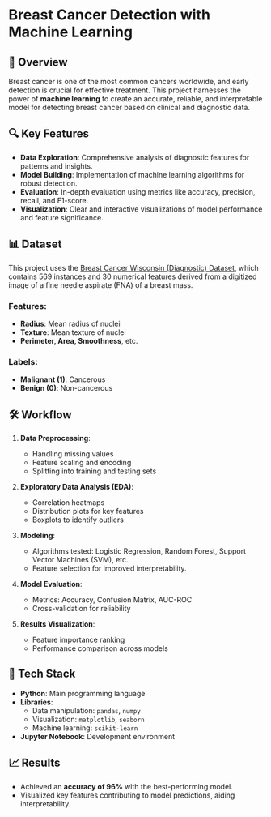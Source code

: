 # Breast Cancer Detection with Machine Learning

## 🚀 Overview

Breast cancer is one of the most common cancers worldwide, and early detection is crucial for effective treatment. This project harnesses the power of **machine learning** to create an accurate, reliable, and interpretable model for detecting breast cancer based on clinical and diagnostic data.

## 🔍 Key Features

- **Data Exploration**: Comprehensive analysis of diagnostic features for patterns and insights.
- **Model Building**: Implementation of machine learning algorithms for robust detection.
- **Evaluation**: In-depth evaluation using metrics like accuracy, precision, recall, and F1-score.
- **Visualization**: Clear and interactive visualizations of model performance and feature significance.

## 📊 Dataset

This project uses the [Breast Cancer Wisconsin (Diagnostic) Dataset](https://archive.ics.uci.edu/ml/datasets/breast+cancer+wisconsin+(diagnostic)), which contains 569 instances and 30 numerical features derived from a digitized image of a fine needle aspirate (FNA) of a breast mass.

### Features:
- **Radius**: Mean radius of nuclei
- **Texture**: Mean texture of nuclei
- **Perimeter, Area, Smoothness**, etc.

### Labels:
- **Malignant (1)**: Cancerous
- **Benign (0)**: Non-cancerous

## 🛠️ Workflow

1. **Data Preprocessing**:
   - Handling missing values
   - Feature scaling and encoding
   - Splitting into training and testing sets

2. **Exploratory Data Analysis (EDA)**:
   - Correlation heatmaps
   - Distribution plots for key features
   - Boxplots to identify outliers

3. **Modeling**:
   - Algorithms tested: Logistic Regression, Random Forest, Support Vector Machines (SVM), etc.
   - Feature selection for improved interpretability.

4. **Model Evaluation**:
   - Metrics: Accuracy, Confusion Matrix, AUC-ROC
   - Cross-validation for reliability

5. **Results Visualization**:
   - Feature importance ranking
   - Performance comparison across models

## 🧰 Tech Stack

- **Python**: Main programming language
- **Libraries**:
  - Data manipulation: `pandas`, `numpy`
  - Visualization: `matplotlib`, `seaborn`
  - Machine learning: `scikit-learn`
- **Jupyter Notebook**: Development environment

## 📈 Results

- Achieved an **accuracy of 96%** with the best-performing model.
- Visualized key features contributing to model predictions, aiding interpretability.


